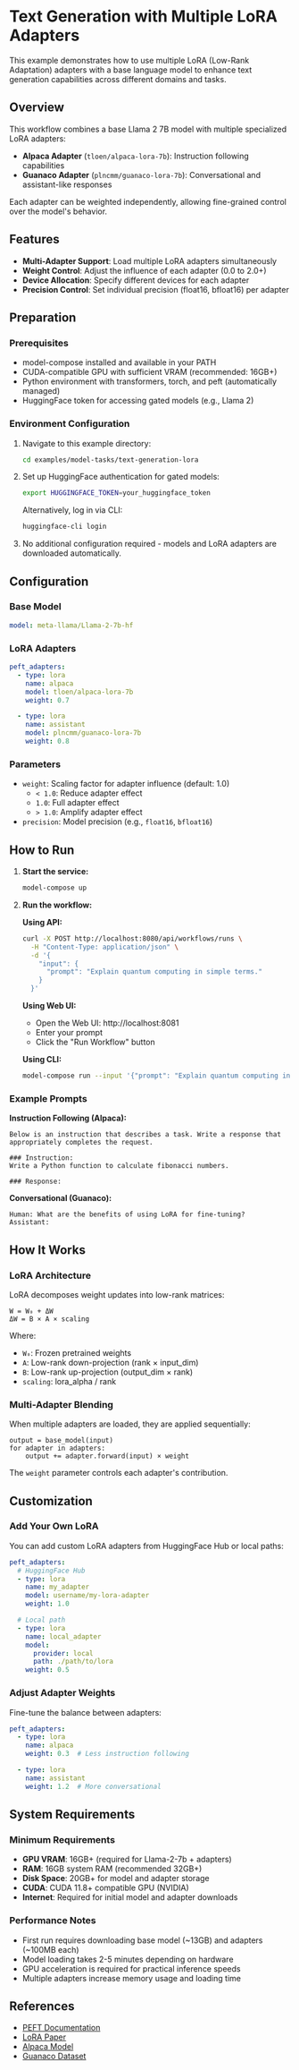 # Text Generation with Multiple LoRA Adapters

This example demonstrates how to use multiple LoRA (Low-Rank Adaptation) adapters with a base language model to enhance text generation capabilities across different domains and tasks.

## Overview

This workflow combines a base Llama 2 7B model with multiple specialized LoRA adapters:

- **Alpaca Adapter** (`tloen/alpaca-lora-7b`): Instruction following capabilities
- **Guanaco Adapter** (`plncmm/guanaco-lora-7b`): Conversational and assistant-like responses

Each adapter can be weighted independently, allowing fine-grained control over the model's behavior.

## Features

- **Multi-Adapter Support**: Load multiple LoRA adapters simultaneously
- **Weight Control**: Adjust the influence of each adapter (0.0 to 2.0+)
- **Device Allocation**: Specify different devices for each adapter
- **Precision Control**: Set individual precision (float16, bfloat16) per adapter

## Preparation

### Prerequisites

- model-compose installed and available in your PATH
- CUDA-compatible GPU with sufficient VRAM (recommended: 16GB+)
- Python environment with transformers, torch, and peft (automatically managed)
- HuggingFace token for accessing gated models (e.g., Llama 2)

### Environment Configuration

1. Navigate to this example directory:
   ```bash
   cd examples/model-tasks/text-generation-lora
   ```

2. Set up HuggingFace authentication for gated models:
   ```bash
   export HUGGINGFACE_TOKEN=your_huggingface_token
   ```

   Alternatively, log in via CLI:
   ```bash
   huggingface-cli login
   ```

3. No additional configuration required - models and LoRA adapters are downloaded automatically.

## Configuration

### Base Model
```yaml
model: meta-llama/Llama-2-7b-hf
```

### LoRA Adapters
```yaml
peft_adapters:
  - type: lora
    name: alpaca
    model: tloen/alpaca-lora-7b
    weight: 0.7

  - type: lora
    name: assistant
    model: plncmm/guanaco-lora-7b
    weight: 0.8
```

### Parameters
- `weight`: Scaling factor for adapter influence (default: 1.0)
  - `< 1.0`: Reduce adapter effect
  - `1.0`: Full adapter effect
  - `> 1.0`: Amplify adapter effect
- `precision`: Model precision (e.g., `float16`, `bfloat16`)

## How to Run

1. **Start the service:**
   ```bash
   model-compose up
   ```

2. **Run the workflow:**

   **Using API:**
   ```bash
   curl -X POST http://localhost:8080/api/workflows/runs \
     -H "Content-Type: application/json" \
     -d '{
       "input": {
         "prompt": "Explain quantum computing in simple terms."
       }
     }'
   ```

   **Using Web UI:**
   - Open the Web UI: http://localhost:8081
   - Enter your prompt
   - Click the "Run Workflow" button

   **Using CLI:**
   ```bash
   model-compose run --input '{"prompt": "Explain quantum computing in simple terms."}'
   ```

### Example Prompts

**Instruction Following (Alpaca):**
```
Below is an instruction that describes a task. Write a response that appropriately completes the request.

### Instruction:
Write a Python function to calculate fibonacci numbers.

### Response:
```

**Conversational (Guanaco):**
```
Human: What are the benefits of using LoRA for fine-tuning?
Assistant:
```

## How It Works

### LoRA Architecture

LoRA decomposes weight updates into low-rank matrices:
```
W = W₀ + ΔW
ΔW = B × A × scaling
```

Where:
- `W₀`: Frozen pretrained weights
- `A`: Low-rank down-projection (rank × input_dim)
- `B`: Low-rank up-projection (output_dim × rank)
- `scaling`: lora_alpha / rank

### Multi-Adapter Blending

When multiple adapters are loaded, they are applied sequentially:
```
output = base_model(input)
for adapter in adapters:
    output += adapter.forward(input) × weight
```

The `weight` parameter controls each adapter's contribution.

## Customization

### Add Your Own LoRA

You can add custom LoRA adapters from HuggingFace Hub or local paths:

```yaml
peft_adapters:
  # HuggingFace Hub
  - type: lora
    name: my_adapter
    model: username/my-lora-adapter
    weight: 1.0

  # Local path
  - type: lora
    name: local_adapter
    model:
      provider: local
      path: ./path/to/lora
    weight: 0.5
```

### Adjust Adapter Weights

Fine-tune the balance between adapters:

```yaml
peft_adapters:
  - type: lora
    name: alpaca
    weight: 0.3  # Less instruction following

  - type: lora
    name: assistant
    weight: 1.2  # More conversational
```

## System Requirements

### Minimum Requirements
- **GPU VRAM**: 16GB+ (required for Llama-2-7b + adapters)
- **RAM**: 16GB system RAM (recommended 32GB+)
- **Disk Space**: 20GB+ for model and adapter storage
- **CUDA**: CUDA 11.8+ compatible GPU (NVIDIA)
- **Internet**: Required for initial model and adapter downloads

### Performance Notes
- First run requires downloading base model (~13GB) and adapters (~100MB each)
- Model loading takes 2-5 minutes depending on hardware
- GPU acceleration is required for practical inference speeds
- Multiple adapters increase memory usage and loading time

## References

- [PEFT Documentation](https://huggingface.co/docs/peft)
- [LoRA Paper](https://arxiv.org/abs/2106.09685)
- [Alpaca Model](https://github.com/tloen/alpaca-lora)
- [Guanaco Dataset](https://huggingface.co/datasets/timdettmers/openassistant-guanaco)
